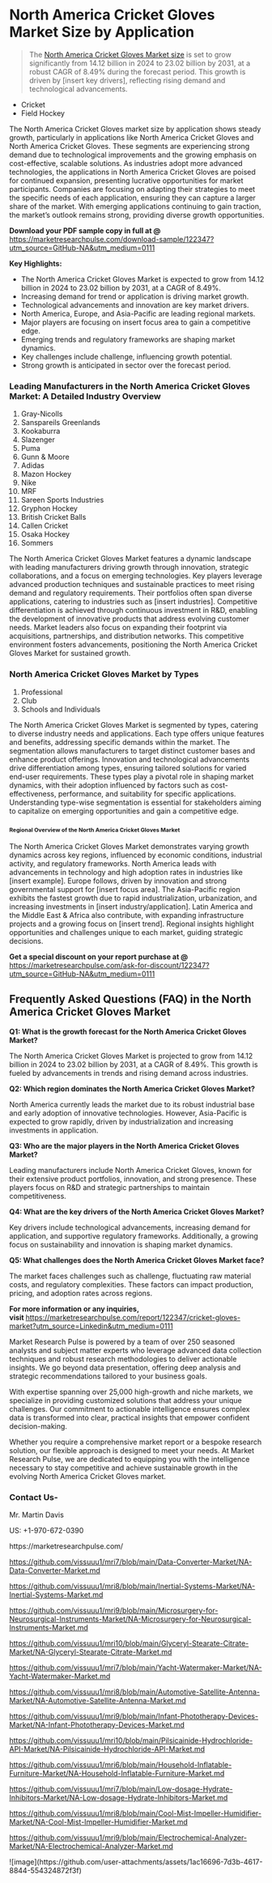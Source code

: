 <h1>North America Cricket Gloves Market&nbsp;Size by Application</h1><blockquote><p>The <a href="https://marketresearchpulse.com/download-sample/122347?utm_source=GitHub-NA&amp;utm_medium=0111">North America Cricket Gloves Market size</a> is set to grow significantly from 14.12 billion in 2024 to 23.02 billion by 2031, at a robust CAGR of 8.49% during the forecast period. This growth is driven by [insert key drivers], reflecting rising demand and technological advancements.</p></blockquote><ul><li>Cricket <li> Field Hockey</li></ul><p>The North America Cricket Gloves market size by application shows steady growth, particularly in applications like North America Cricket Gloves and North America Cricket Gloves. These segments are experiencing strong demand due to technological improvements and the growing emphasis on cost-effective, scalable solutions. As industries adopt more advanced technologies, the applications in North America Cricket Gloves are poised for continued expansion, presenting lucrative opportunities for market participants. Companies are focusing on adapting their strategies to meet the specific needs of each application, ensuring they can capture a larger share of the market. With emerging applications continuing to gain traction, the market’s outlook remains strong, providing diverse growth opportunities.</p><p><strong>Download your PDF sample copy in full at @ </strong><a href="https://marketresearchpulse.com/download-sample/122347?utm_source=GitHub-NA&amp;utm_medium=0111">https://marketresearchpulse.com/download-sample/122347?utm_source=GitHub-NA&amp;utm_medium=0111</a></p><p><strong>Key Highlights: </strong></p><ul><li>The North America Cricket Gloves Market is expected to grow from 14.12 billion in 2024 to 23.02 billion by 2031, at a CAGR of 8.49%.</li><li>Increasing demand for trend or application is driving market growth.</li><li>Technological advancements and innovation are key market drivers.</li><li>North America, Europe, and Asia-Pacific are leading regional markets.</li><li>Major players are focusing on insert focus area to gain a competitive edge.</li><li>Emerging trends and regulatory frameworks are shaping market dynamics.</li><li>Key challenges include challenge, influencing growth potential.</li><li>Strong growth is anticipated in sector over the forecast period.</li></ul><h3>Leading Manufacturers in the North America Cricket Gloves Market: A Detailed Industry Overview</h3><ol><li>Gray-Nicolls</li><li>Sanspareils Greenlands</li><li>Kookaburra</li><li>Slazenger</li><li>Puma</li><li>Gunn & Moore</li><li>Adidas</li><li>Mazon Hockey</li><li>Nike</li><li>MRF</li><li>Sareen Sports Industries</li><li>Gryphon Hockey</li><li>British Cricket Balls</li><li>Callen Cricket</li><li>Osaka Hockey</li><li>Sommers</li></ol><div class="flex max-w-full flex-col flex-grow"><div class="min-h-8 text-message flex w-full flex-col items-end gap-2 whitespace-normal break-words [.text-message+&amp;]:mt-5" dir="auto" data-message-author-role="assistant" data-message-id="fd8432e4-4910-450d-b182-61b7bfb0a01f" data-message-model-slug="gpt-4o"><div class="flex w-full flex-col gap-1 empty:hidden first:pt-[3px]"><div class="markdown prose w-full break-words dark:prose-invert light"><p>The North America Cricket Gloves Market features a dynamic landscape with leading manufacturers driving growth through innovation, strategic collaborations, and a focus on emerging technologies. Key players leverage advanced production techniques and sustainable practices to meet rising demand and regulatory requirements. Their portfolios often span diverse applications, catering to industries such as [insert industries]. Competitive differentiation is achieved through continuous investment in R&amp;D, enabling the development of innovative products that address evolving customer needs. Market leaders also focus on expanding their footprint via acquisitions, partnerships, and distribution networks. This competitive environment fosters advancements, positioning the North America Cricket Gloves Market for sustained growth.</p></div></div></div></div><h3>North America Cricket Gloves Market by Types</h3><ol><li>Professional <li> Club <li> Schools and Individuals</li></ol><div class="flex max-w-full flex-col flex-grow"><div class="min-h-8 text-message flex w-full flex-col items-end gap-2 whitespace-normal break-words [.text-message+&amp;]:mt-5" dir="auto" data-message-author-role="assistant" data-message-id="084470be-0bb7-4664-bddf-5156b4f41249" data-message-model-slug="gpt-4o-mini"><div class="flex w-full flex-col gap-1 empty:hidden first:pt-[3px]"><div class="markdown prose w-full break-words dark:prose-invert light"><p>The North America Cricket Gloves Market is segmented by types, catering to diverse industry needs and applications. Each type offers unique features and benefits, addressing specific demands within the market. The segmentation allows manufacturers to target distinct customer bases and enhance product offerings. Innovation and technological advancements drive differentiation among types, ensuring tailored solutions for varied end-user requirements. These types play a pivotal role in shaping market dynamics, with their adoption influenced by factors such as cost-effectiveness, performance, and suitability for specific applications. Understanding type-wise segmentation is essential for stakeholders aiming to capitalize on emerging opportunities and gain a competitive edge.</p></div></div></div></div><h3><span style="font-size: 11px;">Regional Overview of the North America Cricket Gloves Market</span></h3><div class="flex max-w-full flex-col flex-grow"><div class="min-h-8 text-message flex w-full flex-col items-end gap-2 whitespace-normal break-words [.text-message+&amp;]:mt-5" dir="auto" data-message-author-role="assistant" data-message-id="e9038762-ce64-4e30-91c9-9bd413514231" data-message-model-slug="gpt-4o-mini"><div class="flex w-full flex-col gap-1 empty:hidden first:pt-[3px]"><div class="markdown prose w-full break-words dark:prose-invert light"><p>The North America Cricket Gloves Market demonstrates varying growth dynamics across key regions, influenced by economic conditions, industrial activity, and regulatory frameworks. North America leads with advancements in technology and high adoption rates in industries like [insert example]. Europe follows, driven by innovation and strong governmental support for [insert focus area]. The Asia-Pacific region exhibits the fastest growth due to rapid industrialization, urbanization, and increasing investments in [insert industry/application]. Latin America and the Middle East &amp; Africa also contribute, with expanding infrastructure projects and a growing focus on [insert trend]. Regional insights highlight opportunities and challenges unique to each market, guiding strategic decisions.</p></div></div></div></div><p><strong>Get a special discount on your report purchase at @ </strong><a href="https://marketresearchpulse.com/ask-for-discount/122347?utm_source=GitHub-NA&amp;utm_medium=0111">https://marketresearchpulse.com/ask-for-discount/122347?utm_source=GitHub-NA&amp;utm_medium=0111</a></p><h2>Frequently Asked Questions (FAQ) in the North America Cricket Gloves Market</h2><p><strong>Q1: What is the growth forecast for the North America Cricket Gloves Market?</strong></p><p>The North America Cricket Gloves Market is projected to grow from 14.12 billion in 2024 to 23.02 billion by 2031, at a CAGR of 8.49%. This growth is fueled by advancements in trends and rising demand across industries.</p><p><strong>Q2: Which region dominates the North America Cricket Gloves Market?</strong></p><p>North America currently leads the market due to its robust industrial base and early adoption of innovative technologies. However, Asia-Pacific is expected to grow rapidly, driven by industrialization and increasing investments in application.</p><p><strong>Q3: Who are the major players in the North America Cricket Gloves Market?</strong></p><p>Leading manufacturers include North America Cricket Gloves, known for their extensive product portfolios, innovation, and strong presence. These players focus on R&amp;D and strategic partnerships to maintain competitiveness.</p><p><strong>Q4: What are the key drivers of the North America Cricket Gloves Market?</strong></p><p>Key drivers include technological advancements, increasing demand for application, and supportive regulatory frameworks. Additionally, a growing focus on sustainability and innovation is shaping market dynamics.</p><p><strong>Q5: What challenges does the North America Cricket Gloves Market face?</strong></p><p>The market faces challenges such as challenge, fluctuating raw material costs, and regulatory complexities. These factors can impact production, pricing, and adoption rates across regions.</p><p><strong>For more information or any inquiries, visit&nbsp;</strong><a href="https://marketresearchpulse.com/report/122347/cricket-gloves-market?utm_source=Linkedin&utm_medium=0111">https://marketresearchpulse.com/report/122347/cricket-gloves-market?utm_source=Linkedin&utm_medium=0111</a></p><p>Market Research Pulse is powered by a team of over 250 seasoned analysts and subject matter experts who leverage advanced data collection techniques and robust research methodologies to deliver actionable insights. We go beyond data presentation, offering deep analysis and strategic recommendations tailored to your business goals.</p><p>With expertise spanning over 25,000 high-growth and niche markets, we specialize in providing customized solutions that address your unique challenges. Our commitment to actionable intelligence ensures complex data is transformed into clear, practical insights that empower confident decision-making.</p><p>Whether you require a comprehensive market report or a bespoke research solution, our flexible approach is designed to meet your needs. At Market Research Pulse, we are dedicated to equipping you with the intelligence necessary to stay competitive and achieve sustainable growth in the evolving North America Cricket Gloves market.</p><h3><strong>Contact Us-</strong></h3><p>Mr. Martin Davis</p><p>US: +1-970-672-0390</p><p>https://marketresearchpulse.com/</p><p><a href="https://github.com/vissuuu1/mri7/blob/main/Data-Converter-Market/NA-Data-Converter-Market.md">https://github.com/vissuuu1/mri7/blob/main/Data-Converter-Market/NA-Data-Converter-Market.md</a></p><p><a href="https://github.com/vissuuu1/mri8/blob/main/Inertial-Systems-Market/NA-Inertial-Systems-Market.md">https://github.com/vissuuu1/mri8/blob/main/Inertial-Systems-Market/NA-Inertial-Systems-Market.md</a></p><p><a href="https://github.com/vissuuu1/mri9/blob/main/Microsurgery-for-Neurosurgical-Instruments-Market/NA-Microsurgery-for-Neurosurgical-Instruments-Market.md">https://github.com/vissuuu1/mri9/blob/main/Microsurgery-for-Neurosurgical-Instruments-Market/NA-Microsurgery-for-Neurosurgical-Instruments-Market.md</a></p><p><a href="https://github.com/vissuuu1/mri10/blob/main/Glyceryl-Stearate-Citrate-Market/NA-Glyceryl-Stearate-Citrate-Market.md">https://github.com/vissuuu1/mri10/blob/main/Glyceryl-Stearate-Citrate-Market/NA-Glyceryl-Stearate-Citrate-Market.md</a></p><p><a href="https://github.com/vissuuu1/mri7/blob/main/Yacht-Watermaker-Market/NA-Yacht-Watermaker-Market.md">https://github.com/vissuuu1/mri7/blob/main/Yacht-Watermaker-Market/NA-Yacht-Watermaker-Market.md</a></p><p><a href="https://github.com/vissuuu1/mri8/blob/main/Automotive-Satellite-Antenna-Market/NA-Automotive-Satellite-Antenna-Market.md">https://github.com/vissuuu1/mri8/blob/main/Automotive-Satellite-Antenna-Market/NA-Automotive-Satellite-Antenna-Market.md</a></p><p><a href="https://github.com/vissuuu1/mri9/blob/main/Infant-Phototherapy-Devices-Market/NA-Infant-Phototherapy-Devices-Market.md">https://github.com/vissuuu1/mri9/blob/main/Infant-Phototherapy-Devices-Market/NA-Infant-Phototherapy-Devices-Market.md</a></p><p><a href="https://github.com/vissuuu1/mri10/blob/main/Pilsicainide-Hydrochloride-API-Market/NA-Pilsicainide-Hydrochloride-API-Market.md">https://github.com/vissuuu1/mri10/blob/main/Pilsicainide-Hydrochloride-API-Market/NA-Pilsicainide-Hydrochloride-API-Market.md</a></p><p><a href="https://github.com/vissuuu1/mri6/blob/main/Household-Inflatable-Furniture-Market/NA-Household-Inflatable-Furniture-Market.md">https://github.com/vissuuu1/mri6/blob/main/Household-Inflatable-Furniture-Market/NA-Household-Inflatable-Furniture-Market.md</a></p><p><a href="https://github.com/vissuuu1/mri7/blob/main/Low-dosage-Hydrate-Inhibitors-Market/NA-Low-dosage-Hydrate-Inhibitors-Market.md">https://github.com/vissuuu1/mri7/blob/main/Low-dosage-Hydrate-Inhibitors-Market/NA-Low-dosage-Hydrate-Inhibitors-Market.md</a></p><p><a href="https://github.com/vissuuu1/mri8/blob/main/Cool-Mist-Impeller-Humidifier-Market/NA-Cool-Mist-Impeller-Humidifier-Market.md">https://github.com/vissuuu1/mri8/blob/main/Cool-Mist-Impeller-Humidifier-Market/NA-Cool-Mist-Impeller-Humidifier-Market.md</a></p><p><a href="https://github.com/vissuuu1/mri9/blob/main/Electrochemical-Analyzer-Market/NA-Electrochemical-Analyzer-Market.md">https://github.com/vissuuu1/mri9/blob/main/Electrochemical-Analyzer-Market/NA-Electrochemical-Analyzer-Market.md</a></p>
![image](https://github.com/user-attachments/assets/1ac16696-7d3b-4617-8844-554324872f3f)
